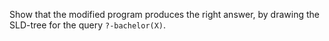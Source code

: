 Show that the modified program produces the right answer, by drawing the SLD-tree for the query `?-bachelor(X)`.
